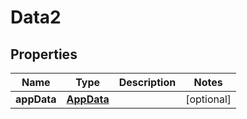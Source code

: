

# Data2


## Properties

Name | Type | Description | Notes
------------ | ------------- | ------------- | -------------
**appData** | [**AppData**](AppData.md) |  |  [optional]



